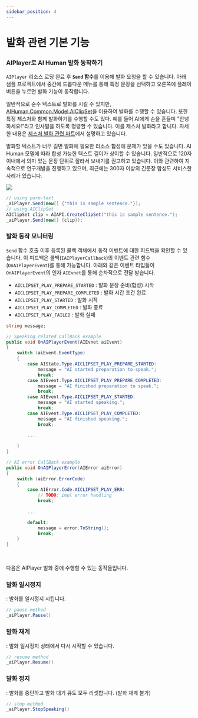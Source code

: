 ```yaml
---
sidebar_position: 4
---
```


# 발화 관련 기본 기능

### AIPlayer로 AI Human 발화 동작하기

`AIPlayer` 리소스 로딩 완료 후 **`Send` 함수**를 이용해 발화 요청을 할 수 있습니다. 아래 샘플 프로젝트에서 중간에 드롭다운 메뉴를 통해 특정 문장을 선택하고 오른쪽에 플레이 버튼을 누르면 발화 기능이 동작합니다.

일반적으로 순수 텍스트로 발화를 시킬 수 있지만, [AIHuman.Common.Model.AIClipSet](../../../aihuman/windows-sdk/apis/aiclipset)을 이용하여 발화를 수행할 수 있습니다. 또한 특정 제스처와 함께 발화하기를 수행할 수도 있다. 예를 들어 AI에게 손을 흔들며 "안녕하세요!"라고 인사말을 하도록 명령할 수 있습니다. 이를 제스처 발화라고 합니다. 자세한 내용은 [제스처 발화 관련 파트](../../../aihuman/windows-sdk/aiplayer/advanced-features#제스처-발화)에서 설명하고 있습니다.

발화할 텍스트가 너무 길면 발화에 필요한 리소스 합성에 문제가 있을 수도 있습니다. AI Human 모델에 따라 합성 가능한 텍스트 길이가 상이할 수 있습니다. 일반적으로 120자 이내에서 의미 있는 문장 단위로 잘라서 보내기를 권고하고 있습니다. 이와 관련하여 지속적으로 연구개발을 진행하고 있으며, 최근에는 300자 이상의 긴문장 합성도 서비스한 사례가 있습니다.

<img src="/img/aihuman/windows/speak_1.5.x.png" />

```csharp
// using pure-text
_aiPlayer.Send(new[] {"this is sample sentence."});
// using AIClipSet
AIClipSet clip = AIAPI.CreateClipSet("this is sample sentence.");
_aiPlayer.Send(new[] {clip});
```

### 발화 동작 모니터링

`Send` 함수 호출 이후 등록된 콜백 객체에서 동작 이벤트에 대한 피드백을 확인할 수 있습니다. 이 피드백은 콜백(`IAIPlayerCallback`)의 이벤트 관련 함수(`OnAIPlayerEvent`)를 통해 가능합니다. 아래와 같은 이벤트 타입들이 `OnAIPlayerEvent`의 인자 `AIEvnet`를 통해 순차적으로 전달 받습니다.

- `AICLIPSET_PLAY_PREPARE_STARTED` : 발화 문장 준비(합성) 시작
- `AICLIPSET_PLAY_PREPARE_COMPLETED` : 발화 시간 조건 완료
- `AICLIPSET_PLAY_STARTED` : 발화 시작
- `AICLIPSET_PLAY_COMPLETED` : 발화 종료
- `AICLIPSET_PLAY_FAILED` : 발화 실패

```csharp
string message;

// Speaking related CallBack example
public void OnAIPlayerEvent(AIEvnet aiEvent)
{
    switch (aiEvent.EventType)
    {
        case AIState.Type.AICLIPSET_PLAY_PREPARE_STARTED:
            message = "AI started preparation to speak.";
            break;
        case AIEvent.Type.AICLIPSET_PLAY_PREPARE_COMPLETED:
            message = "AI finished preparation to speak.";
            break;
        case AIEvent.Type.AICLIPSET_PLAY_STARTED:
            message = "AI started speaking.";
            break;
        case AIEvent.Type.AICLIPSET_PLAY_COMPLETED:
            message = "AI finished speaking.";
            break;
            
        ...

    }
}

// AI error CallBack example
public void OnAIPlayerError(AIError aiError)
{
    switch (aiError.ErrorCode)
    {
        case AIError.Code.AICLIPSET_PLAY_ERR:
            // TODO: impl error handling
            break;
        
        ...

        default:
            message = error.ToString();
            break;
    }
}
```

<br/>

다음은 AIPlayer 발화 중에 수행할 수 있는 동작들입니다.

### 발화 일시정지

: 발화를 일시정지 시킵니다.
```csharp
// pause method
_aiPlayer.Pause()
```

### 발화 재계

: 발화 일시정지 상태에서 다시 시작할 수 있습니다.
```csharp
// resume method
_aiPlayer.Resume()
```

### 발화 정지

: 발화를 중단하고 발화 대기 큐도 모두 리셋합니다. (발화 재계 불가)
```csharp
// stop method
_aiPlayer.StopSpeaking()
```
